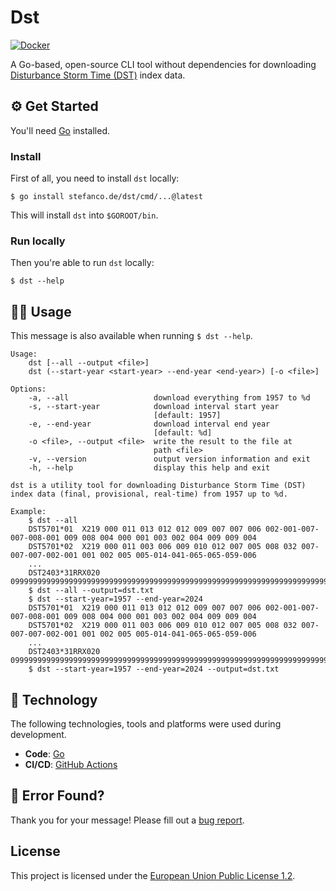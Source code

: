 # Dst

[![Docker](../../actions/workflows/docker.yml/badge.svg)](../../actions/workflows/docker.yml)

A Go-based, open-source CLI tool without dependencies for downloading [Disturbance Storm Time (DST)](https://wdc.kugi.kyoto-u.ac.jp/dstdir/index.html) index data.

## ⚙️ Get Started

You'll need [Go](https://go.dev) installed.

### Install

First of all, you need to install `dst` locally:

```shell
$ go install stefanco.de/dst/cmd/...@latest
```

This will install `dst` into `$GOROOT/bin`.

### Run locally

Then you're able to run `dst` locally:

```shell
$ dst --help
```

## 👨‍💻 Usage

This message is also available when running `$ dst --help`.

```text
Usage:
    dst [--all --output <file>]
    dst (--start-year <start-year> --end-year <end-year>) [-o <file>]

Options:
    -a, --all                   download everything from 1957 to %d 
    -s, --start-year            download interval start year 
                                [default: 1957]
    -e, --end-year              download interval end year 
                                [default: %d]
    -o <file>, --output <file>  write the result to the file at 
                                path <file>
    -v, --version               output version information and exit
    -h, --help                  display this help and exit

dst is a utility tool for downloading Disturbance Storm Time (DST) 
index data (final, provisional, real-time) from 1957 up to %d.

Example:
    $ dst --all
    DST5701*01  X219 000 011 013 012 012 009 007 007 006 002-001-007-007-008-001 009 008 004 000 001 003 002 004 009 009 004
    DST5701*02  X219 000 011 003 006 009 010 012 007 005 008 032 007-007-007-002-001 001 002 005 005-014-041-065-065-059-006
    ...
    DST2403*31RRX020   09999999999999999999999999999999999999999999999999999999999999999999999999999999999999999999999999999
    $ dst --all --output=dst.txt
    $ dst --start-year=1957 --end-year=2024
    DST5701*01  X219 000 011 013 012 012 009 007 007 006 002-001-007-007-008-001 009 008 004 000 001 003 002 004 009 009 004
    DST5701*02  X219 000 011 003 006 009 010 012 007 005 008 032 007-007-007-002-001 001 002 005 005-014-041-065-065-059-006
    ...
    DST2403*31RRX020   09999999999999999999999999999999999999999999999999999999999999999999999999999999999999999999999999999
    $ dst --start-year=1957 --end-year=2024 --output=dst.txt
```

## 🔨 Technology

The following technologies, tools and platforms were used during development.

- **Code**: [Go](https://go.dev)
- **CI/CD**: [GitHub Actions](https://github.com/actions)

## 👷‍ Error Found?

Thank you for your message! Please fill out a [bug report](../../issues/new?assignees=&labels=&template=bug_report.md&title=).

## License

This project is licensed under the [European Union Public License 1.2](https://choosealicense.com/licenses/eupl-1.2/).